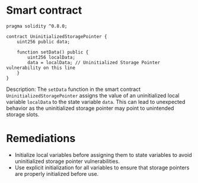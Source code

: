 # Smart contract

```solidity
pragma solidity ^0.8.0;

contract UninitializedStoragePointer {
    uint256 public data;

    function setData() public {
        uint256 localData;
        data = localData; // Uninitialized Storage Pointer vulnerability on this line
    }
}
```

Description: The `setData` function in the smart contract `UninitializedStoragePointer` assigns the value of an uninitialized local variable `localData` to the state variable `data`. This can lead to unexpected behavior as the uninitialized storage pointer may point to unintended storage slots.

# Remediations

- Initialize local variables before assigning them to state variables to avoid uninitialized storage pointer vulnerabilities.
- Use explicit initialization for all variables to ensure that storage pointers are properly initialized before use.